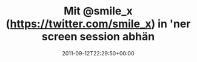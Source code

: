 ---
retweeted: false
source: <a href="http://itunes.apple.com/us/app/twitter/id409789998?mt=12" rel="nofollow">Twitter
  for Mac</a>
entities:
  hashtags: []
  symbols: []
  user_mentions:
  - name: "@smile_x *th"
    screen_name: smile_x
    indices:
    - '4'
    - '12'
    id_str: '14692865'
    id: '14692865'
  urls: []
display_text_range:
- '0'
- '68'
favorite_count: '0'
id_str: '113378812561068032'
truncated: false
retweet_count: '0'
id: '113378812561068032'
created_at: Mon Sep 12 22:29:50 +0000 2011
favorited: false
full_text: Mit [@smile_x](https://twitter.com/smile_x) in 'ner screen session abhängen.
  Was man halt so macht.
lang: de
tags:
- pesos/twitter
date: '2011-09-12T22:29:50+00:00'
src: https://twitter.com/bascht/status/113378812561068032
original_url: https://twitter.com/bascht/status/113378812561068032
type: twitter_tweet
text: Mit [@smile_x](https://twitter.com/smile_x) in 'ner screen session abhängen.
  Was man halt so macht.
title: Mit @smile_x (https://twitter.com/smile_x) in 'ner screen session abhän

---